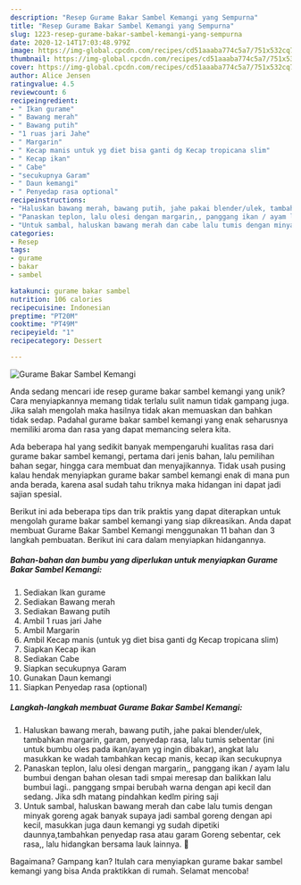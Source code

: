 ```yaml
---
description: "Resep Gurame Bakar Sambel Kemangi yang Sempurna"
title: "Resep Gurame Bakar Sambel Kemangi yang Sempurna"
slug: 1223-resep-gurame-bakar-sambel-kemangi-yang-sempurna
date: 2020-12-14T17:03:48.979Z
image: https://img-global.cpcdn.com/recipes/cd51aaaba774c5a7/751x532cq70/gurame-bakar-sambel-kemangi-foto-resep-utama.jpg
thumbnail: https://img-global.cpcdn.com/recipes/cd51aaaba774c5a7/751x532cq70/gurame-bakar-sambel-kemangi-foto-resep-utama.jpg
cover: https://img-global.cpcdn.com/recipes/cd51aaaba774c5a7/751x532cq70/gurame-bakar-sambel-kemangi-foto-resep-utama.jpg
author: Alice Jensen
ratingvalue: 4.5
reviewcount: 6
recipeingredient:
- " Ikan gurame"
- " Bawang merah"
- " Bawang putih"
- "1 ruas jari Jahe"
- " Margarin"
- " Kecap manis untuk yg diet bisa ganti dg Kecap tropicana slim"
- " Kecap ikan"
- " Cabe"
- "secukupnya Garam"
- " Daun kemangi"
- " Penyedap rasa optional"
recipeinstructions:
- "Haluskan bawang merah, bawang putih, jahe pakai blender/ulek, tambahkan margarin, garam, penyedap rasa, lalu tumis sebentar (ini untuk bumbu oles pada ikan/ayam yg ingin dibakar), angkat lalu masukkan ke wadah tambahkan kecap manis, kecap ikan secukupnya"
- "Panaskan teplon, lalu olesi dengan margarin,, panggang ikan / ayam lalu bumbui dengan bahan olesan tadi smpai meresap dan balikkan lalu bumbui lagi.. panggang smpai berubah warna dengan api kecil dan sedang. Jika sdh matang pindahkan kedlm piring saji"
- "Untuk sambal, haluskan bawang merah dan cabe lalu tumis dengan minyak goreng agak banyak supaya jadi sambal goreng dengan api kecil, masukkan juga daun kemangi yg sudah dipetiki daunnya,tambahkan penyedap rasa atau garam Goreng sebentar, cek rasa,, lalu hidangkan bersama lauk lainnya. 🥰"
categories:
- Resep
tags:
- gurame
- bakar
- sambel

katakunci: gurame bakar sambel 
nutrition: 106 calories
recipecuisine: Indonesian
preptime: "PT20M"
cooktime: "PT49M"
recipeyield: "1"
recipecategory: Dessert

---
```



![Gurame Bakar Sambel Kemangi](https://img-global.cpcdn.com/recipes/cd51aaaba774c5a7/751x532cq70/gurame-bakar-sambel-kemangi-foto-resep-utama.jpg)

Anda sedang mencari ide resep gurame bakar sambel kemangi yang unik? Cara menyiapkannya memang tidak terlalu sulit namun tidak gampang juga. Jika salah mengolah maka hasilnya tidak akan memuaskan dan bahkan tidak sedap. Padahal gurame bakar sambel kemangi yang enak seharusnya memiliki aroma dan rasa yang dapat memancing selera kita.

Ada beberapa hal yang sedikit banyak mempengaruhi kualitas rasa dari gurame bakar sambel kemangi, pertama dari jenis bahan, lalu pemilihan bahan segar, hingga cara membuat dan menyajikannya. Tidak usah pusing kalau hendak menyiapkan gurame bakar sambel kemangi enak di mana pun anda berada, karena asal sudah tahu triknya maka hidangan ini dapat jadi sajian spesial.




Berikut ini ada beberapa tips dan trik praktis yang dapat diterapkan untuk mengolah gurame bakar sambel kemangi yang siap dikreasikan. Anda dapat membuat Gurame Bakar Sambel Kemangi menggunakan 11 bahan dan 3 langkah pembuatan. Berikut ini cara dalam menyiapkan hidangannya.

<!--inarticleads1-->

##### Bahan-bahan dan bumbu yang diperlukan untuk menyiapkan Gurame Bakar Sambel Kemangi:

1. Sediakan  Ikan gurame
1. Sediakan  Bawang merah
1. Sediakan  Bawang putih
1. Ambil 1 ruas jari Jahe
1. Ambil  Margarin
1. Ambil  Kecap manis (untuk yg diet bisa ganti dg Kecap tropicana slim)
1. Siapkan  Kecap ikan
1. Sediakan  Cabe
1. Siapkan secukupnya Garam
1. Gunakan  Daun kemangi
1. Siapkan  Penyedap rasa (optional)




<!--inarticleads2-->

##### Langkah-langkah membuat Gurame Bakar Sambel Kemangi:

1. Haluskan bawang merah, bawang putih, jahe pakai blender/ulek, tambahkan margarin, garam, penyedap rasa, lalu tumis sebentar (ini untuk bumbu oles pada ikan/ayam yg ingin dibakar), angkat lalu masukkan ke wadah tambahkan kecap manis, kecap ikan secukupnya
1. Panaskan teplon, lalu olesi dengan margarin,, panggang ikan / ayam lalu bumbui dengan bahan olesan tadi smpai meresap dan balikkan lalu bumbui lagi.. panggang smpai berubah warna dengan api kecil dan sedang. Jika sdh matang pindahkan kedlm piring saji
1. Untuk sambal, haluskan bawang merah dan cabe lalu tumis dengan minyak goreng agak banyak supaya jadi sambal goreng dengan api kecil, masukkan juga daun kemangi yg sudah dipetiki daunnya,tambahkan penyedap rasa atau garam Goreng sebentar, cek rasa,, lalu hidangkan bersama lauk lainnya. 🥰




Bagaimana? Gampang kan? Itulah cara menyiapkan gurame bakar sambel kemangi yang bisa Anda praktikkan di rumah. Selamat mencoba!
